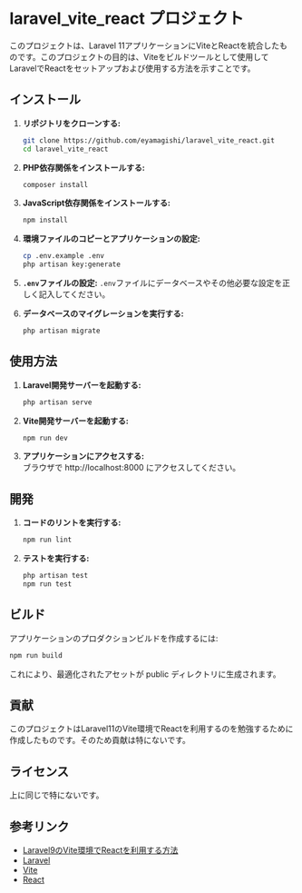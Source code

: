 # laravel_vite_react プロジェクト
このプロジェクトは、Laravel 11アプリケーションにViteとReactを統合したものです。このプロジェクトの目的は、Viteをビルドツールとして使用してLaravelでReactをセットアップおよび使用する方法を示すことです。

## インストール
1. **リポジトリをクローンする:**
    ```sh
    git clone https://github.com/eyamagishi/laravel_vite_react.git
    cd laravel_vite_react
    ```

2. **PHP依存関係をインストールする:**
    ```sh
    composer install
    ```

3. **JavaScript依存関係をインストールする:**
    ```sh
    npm install
    ```

4. **環境ファイルのコピーとアプリケーションの設定:**
    ```sh
    cp .env.example .env
    php artisan key:generate
    ```

5. **`.env`ファイルの設定:**
   `.env`ファイルにデータベースやその他必要な設定を正しく記入してください。

6. **データベースのマイグレーションを実行する:**
   ```sh
   php artisan migrate
   ```

## 使用方法
1. **Laravel開発サーバーを起動する:**
    ```sh
    php artisan serve
    ```

2. **Vite開発サーバーを起動する:**
    ```sh
    npm run dev
    ```

3. **アプリケーションにアクセスする:**  
    ブラウザで http://localhost:8000 にアクセスしてください。

## 開発
1. **コードのリントを実行する:**
    ```sh
    npm run lint
    ```

2. **テストを実行する:**
    ```sh
    php artisan test
    npm run test
    ```

## ビルド
アプリケーションのプロダクションビルドを作成するには:

```sh
npm run build
```

これにより、最適化されたアセットが public ディレクトリに生成されます。

## 貢献
このプロジェクトはLaravel11のVite環境でReactを利用するのを勉強するために作成したものです。そのため貢献は特にないです。

## ライセンス
上に同じで特にないです。

## 参考リンク
- [Laravel9のVite環境でReactを利用する方法](https://reffect.co.jp/laravel/laravel9_vite_react#google_vignette)
- [Laravel](https://laravel.com/)
- [Vite](https://vitejs.dev/)
- [React](https://react.dev/)
